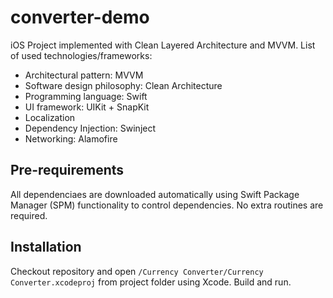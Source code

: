 # converter-demo

iOS Project implemented with Clean Layered Architecture and MVVM.
List of used technologies/frameworks:
- Architectural pattern: MVVM
- Software design philosophy: Clean Architecture
- Programming language: Swift
- UI framework: UIKit + SnapKit
- Localization
- Dependency Injection: Swinject
- Networking: Alamofire

## Pre-requirements

All dependenciaes are downloaded automatically using Swift Package Manager (SPM) functionality to control dependencies. No extra routines are required.

## Installation

Checkout repository and open `/Currency Converter/Currency Converter.xcodeproj` from project folder using Xcode. Build and run.
